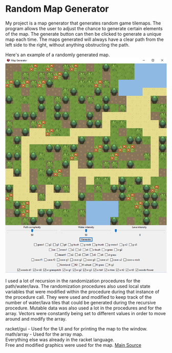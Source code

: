# Random Map Generator

My project is a map generator that generates random game tilemaps. The program allows the user to adjust the chance to generate certain elements of the map. The generate button can then be clicked to generate a unique map each time. The maps generated will always have a clear path from the left side to the right, without anything obstructing the path. 

Here's an example of a randomly generated map.
![screenshot example map](examplemap-new.png)

I used a lot of recursion in the randomization procedures for the path/water/lava. The randomization procedures also used local state variables that were modified within the procedure during that instance of the procedure call. They were used and modified to keep track of the number of water/lava tiles that could be generated during the recursive procedure. Mutable data was also used a lot in the procedures and for the array. Vectors were constantly being set to different values in order to move around and modify the array. 

racket/gui - Used for the UI and for printing the map to the window. <br>
math/array - Used for the array map.<br>
Everything else was already in the racket language. <br>
Free and modified graphics were used for the map. [Main Source](http://dionen.deviantart.com/art/Biome-Tiles-Public-274422390) <br>
